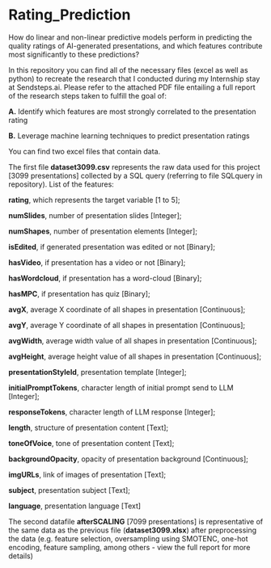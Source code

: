 # Rating_Prediction
How do linear and non-linear predictive models perform in predicting the quality ratings of AI-generated presentations, and which features contribute most significantly to these predictions?

In this repository you can find all of the necessary files (excel as well as python) to recreate the research that I conducted during my Internship stay at Sendsteps.ai. 
Please refer to the attached PDF file entailing a full report of the research steps taken to fulfill the goal of:

  **A.** Identify which features are most strongly correlated to the presentation rating
  
  **B.** Leverage machine learning techniques to predict presentation ratings

You can find two excel files that contain data.

The first file **dataset3099.csv** represents the raw data used for this project [3099 presentations] collected by a SQL query (referring to file SQLquery in repository). 
List of the features:


  **rating**, which represents the target variable [1 to 5];
	
  **numSlides**, number of presentation slides [Integer];
 
  **numShapes**, number of presentation elements [Integer];
	
  **isEdited**, if generated presentation was edited or not [Binary];
	
  **hasVideo**, if presentation has a video or not [Binary];
	
  **hasWordcloud**, if presentation has a word-cloud [Binary];
	
  **hasMPC**, if presentation has quiz [Binary];
	
  **avgX**, average X coordinate of all shapes in presentation [Continuous];
	
  **avgY**, average Y coordinate of all shapes in presentation [Continuous];
	
  **avgWidth**, average width value of all shapes in presentation [Continuous];
	
  **avgHeight**, average height value of all shapes in presentation [Continuous];
  
  **presentationStyleId**, presentation template [Integer];
  
  **initialPromptTokens**, character length of initial prompt send to LLM [Integer];
  
  **responseTokens**, character length of LLM response [Integer];
  
  **length**, structure of presentation content [Text];
  
  **toneOfVoice**, tone of presentation content [Text];
  
  **backgroundOpacity**, opacity of presentation background [Continuous];
  
  **imgURLs**, link of images of presentation [Text];
  
  **subject**, presentation subject [Text];
  
  **language**, presentation language [Text]

  

The second datafile **afterSCALING** [7099 presentations] is representative of the same data as the previous file (**dataset3099.xlsx**) after preprocessing the data (e.g. feature selection, oversampling using SMOTENC, one-hot encoding, feature sampling, among others - view the full report for more details)

